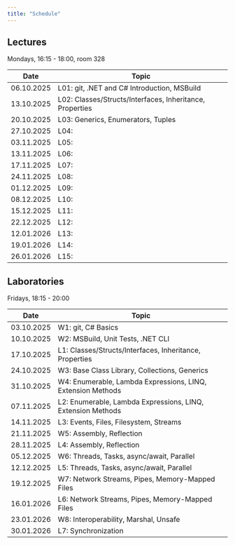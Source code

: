 ```yaml
---
title: "Schedule"
---
```


## Lectures

Mondays, 16:15 - 18:00, room 328

| Date       | Topic                                                            |
|------------|------------------------------------------------------------------|
| 06.10.2025 | L01: git, .NET and C# Introduction, MSBuild                      |
| 13.10.2025 | L02: Classes/Structs/Interfaces, Inheritance, Properties         |
| 20.10.2025 | L03: Generics, Enumerators, Tuples                               |
| 27.10.2025 | L04:                                                             |
| 03.11.2025 | L05:                                                             |
| 13.11.2025 | L06:                                                             |
| 17.11.2025 | L07:                                                             |
| 24.11.2025 | L08:                                                             |
| 01.12.2025 | L09:                                                             |
| 08.12.2025 | L10:                                                             |
| 15.12.2025 | L11:                                                             |
| 22.12.2025 | L12:                                                             |
| 12.01.2026 | L13:                                                             |
| 19.01.2026 | L14:                                                             |
| 26.01.2026 | L15:                                                             |

## Laboratories

Fridays, 18:15 - 20:00

| Date       | Topic                                                            |
|------------|------------------------------------------------------------------|
| 03.10.2025 | W1: git, C# Basics                                               |
| 10.10.2025 | W2: MSBuild, Unit Tests, .NET CLI                                |
| 17.10.2025 | L1: Classes/Structs/Interfaces, Inheritance, Properties          |
| 24.10.2025 | W3: Base Class Library, Collections, Generics                    |
| 31.10.2025 | W4: Enumerable, Lambda Expressions, LINQ, Extension Methods      |
| 07.11.2025 | L2: Enumerable, Lambda Expressions, LINQ, Extension Methods      |
| 14.11.2025 | L3: Events, Files, Filesystem, Streams                           |
| 21.11.2025 | W5: Assembly, Reflection                                         |
| 28.11.2025 | L4: Assembly, Reflection                                         |
| 05.12.2025 | W6: Threads, Tasks, async/await, Parallel                        |
| 12.12.2025 | L5: Threads, Tasks, async/await, Parallel                        |
| 19.12.2025 | W7: Network Streams, Pipes, Memory-Mapped Files                  |
| 16.01.2026 | L6: Network Streams, Pipes, Memory-Mapped Files                  |
| 23.01.2026 | W8: Interoperability, Marshal, Unsafe                            |
| 30.01.2026 | L7: Synchronization                                              |

